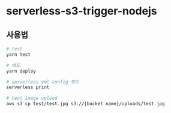 # serverless-s3-trigger-nodejs

## 사용법

```bash
# test
yarn test

# 배포
yarn deploy

# serverless yml config 확인
serverless print

# test image upload
aws s3 cp test/test.jpg s3://{bucket name}/uploads/test.jpg
```
